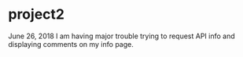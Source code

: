 # project2

June 26, 2018
I am having major trouble trying to request API info and displaying comments on my info page.

